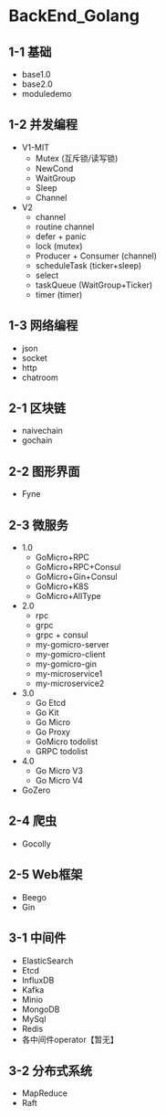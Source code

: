 # BackEnd_Golang

## 1-1 基础
- base1.0
- base2.0
- moduledemo

## 1-2 并发编程
- V1-MIT
  - Mutex (互斥锁/读写锁)
  - NewCond
  - WaitGroup
  - Sleep
  - Channel
- V2
  - channel
  - routine channel
  - defer + panic
  - lock (mutex)
  - Producer + Consumer (channel)
  - scheduleTask (ticker+sleep)
  - select
  - taskQueue (WaitGroup+Ticker)
  - timer (timer)

## 1-3 网络编程
- json
- socket
- http
- chatroom

## 2-1 区块链
- naivechain
- gochain

## 2-2 图形界面
- Fyne

## 2-3 微服务
- 1.0
  - GoMicro+RPC
  - GoMicro+RPC+Consul
  - GoMicro+Gin+Consul
  - GoMicro+K8S
  - GoMicro+AllType
- 2.0
  - rpc
  - grpc
  - grpc + consul
  - my-gomicro-server
  - my-gomicro-client
  - my-gomicro-gin
  - my-microservice1
  - my-microservice2
- 3.0
  - Go Etcd
  - Go Kit
  - Go Micro
  - Go Proxy
  - GoMicro todolist
  - GRPC todolist
- 4.0
  - Go Micro V3
  - Go Micro V4
- GoZero

## 2-4 爬虫
- Gocolly

## 2-5 Web框架
- Beego
- Gin

## 3-1 中间件
- ElasticSearch
- Etcd
- InfluxDB
- Kafka
- Minio
- MongoDB
- MySql
- Redis
- 各中间件operator【暂无】

## 3-2 分布式系统
- MapReduce
- Raft